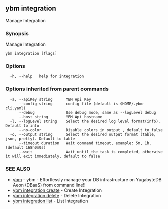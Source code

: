 ## ybm integration

Manage Integration

### Synopsis

Manage Integration

```
ybm integration [flags]
```

### Options

```
  -h, --help   help for integration
```

### Options inherited from parent commands

```
  -a, --apiKey string      YBM Api Key
      --config string      config file (default is $HOME/.ybm-cli.yaml)
      --debug              Use debug mode, same as --logLevel debug
      --host string        YBM Api hostname
  -l, --logLevel string    Select the desired log level format(info). Default to info
      --no-color           Disable colors in output , default to false
  -o, --output string      Select the desired output format (table, json, pretty). Default to table
      --timeout duration   Wait command timeout, example: 5m, 1h. (default 168h0m0s)
      --wait               Wait until the task is completed, otherwise it will exit immediately, default to false
```

### SEE ALSO

* [ybm](ybm.md)	 - ybm - Effortlessly manage your DB infrastructure on YugabyteDB Aeon (DBaaS) from command line!
* [ybm integration create](ybm_integration_create.md)	 - Create Integration
* [ybm integration delete](ybm_integration_delete.md)	 - Delete Integration
* [ybm integration list](ybm_integration_list.md)	 - List Integration

